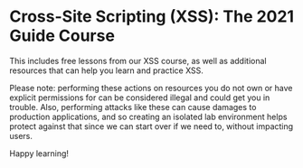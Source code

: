 # Cross-Site Scripting (XSS): The 2021 Guide Course
This includes free lessons from our XSS course, as well as additional resources that can help you learn and practice XSS.

Please note: performing these actions on resources you do not own or have explicit permissions for can be considered illegal and could get you in trouble. Also, performing attacks like these can cause damages to production applications, and so creating an isolated lab environment helps protect against that since we can start over if we need to, without impacting users.

Happy learning!
